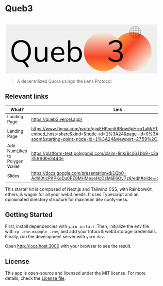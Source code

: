 # Queb3

<p align="center">
    <br>
    <img src="img/logo.png" width="500"/>
    <br>
<p>


> A decentrilized Quora usingn the Lens Protocol

## Relevant links

| What? | Link |
|---|---|
| Landing Page | https://queb3.vercel.app/ |
| Landing Page | https://www.figma.com/proto/gipiEHPom58Bpw6pHrm1aM/ETH?embed_host=share&kind=&node-id=1%3A24&page-id=0%3A1&scaling=min-zoom&starting-point-node-id=1%3A24&viewport=2759%2C1739%2C0.41 |
| Add NumLikes to Polygon Wallet | https://platform-test.polygonid.com/claim-link/8c061bb9-c3a5-4811-82bf-3566d0e3440e |
| Slides | https://docs.google.com/presentation/d/1Qb0-Adhl0tIcPKPKoDu0FZ8MHMeseHcDzMIjF6Ov7z8/edit#slide=id.g1415a9c1b34_0_15 |


This starter kit is composed of Next.js and Tailwind CSS, with RainbowKit, ethers, & wagmi for all your web3 needs. It uses Typescript and an opinionated directory structure for maximum dev confy-ness.

## Getting Started

First, install dependencies with `yarn install`. Then, initialize the env file with `cp .env.example .env`, and add your Infura & web3.storage credentials. Finally, run the development server with `yarn dev`.

Open [http://localhost:3000](http://localhost:3000) with your browser to see the result.

## License

This app is open-source and licensed under the MIT license. For more details, check the [License file](LICENSE).
